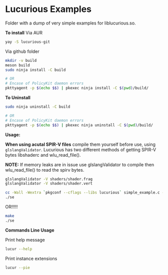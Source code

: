 # Lucurious Examples
Folder with a dump of very simple examples for liblucurious.so.

**To install**
Via AUR
```bash
yay -S lucurious-git
```

Via github folder
```bash
mkdir -v build
meson build
sudo ninja install -C build

# OR
# Encase of PolicyKit daemon errors
pkttyagent -p $(echo $$) | pkexec ninja install -C $(pwd)/build/
```

**To Uninstall**
```bash
sudo ninja uninstall -C build

# OR
# Encase of PolicyKit daemon errors
pkttyagent -p $(echo $$) | pkexec ninja uninstall -C $(pwd)/build/
```

**Usage:**

**When using acutal SPIR-V files** compile them yourself before use, using ```glslangValidator```. Lucurious has two different methods of getting SPIR-V bytes libshaderc and wlu_read_file().

**NOTE:** If memory leaks are in issue use glslangValidator to compile then wlu_read_file() to read the spirv bytes.
```bash
glslangValidator -V shaders/shader.frag
glslangValidator -V shaders/shader.vert
```

```bash
cc -Wall -Wextra `pkgconf --cflags --libs lucurious` simple_example.c -o se
./se
```
OR!!!!!
```bash
make
./se
```

**Commands Line Usage**

Print help message
```bash
lucur --help
```
Print instance extensions
```bash
lucur --pie
```
